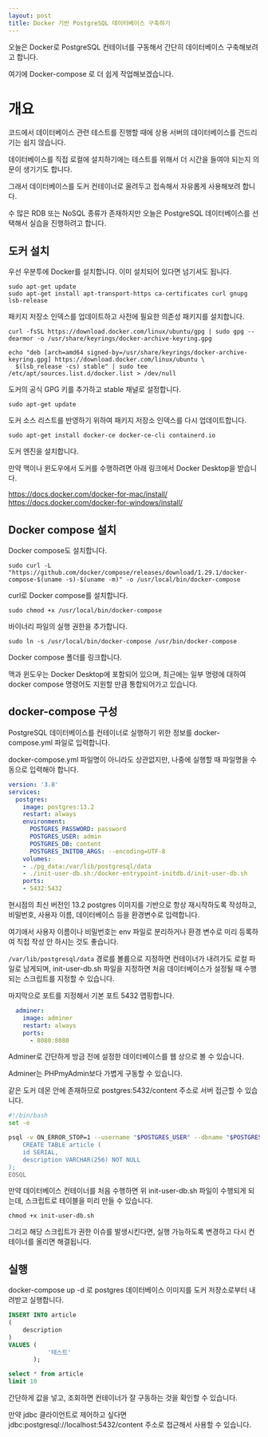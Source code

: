 ```yaml
---
layout: post
title: Docker 기반 PostgreSQL 데이터베이스 구축하기
---
```


오늘은 Docker로 PostgreSQL 컨테이너를 구동해서 간단히 데이터베이스 구축해보려고 합니다.

여기에 Docker-compose 로 더 쉽게 작업해보겠습니다.

# 개요

코드에서 데이터베이스 관련 테스트를 진행할 때에 상용 서버의 데이터베이스를 건드리기는 쉽지 않습니다.

데이터베이스를 직접 로컬에 설치하기에는 테스트를 위해서 더 시간을 들여야 되는지 의문이 생기기도 합니다.

그래서 데이터베이스를 도커 컨테이너로 올려두고 접속해서 자유롭게 사용해보려 합니다.

수 많은 RDB 또는 NoSQL 종류가 존재하지만 오늘은 PostgreSQL 데이터베이스를 선택해서 실습을 진행하려고 합니다.

## 도커 설치

우선 우분투에 Docker를 설치합니다. 이미 설치되어 있다면 넘기셔도 됩니다.

```
sudo apt-get update
sudo apt-get install apt-transport-https ca-certificates curl gnupg lsb-release
```

패키지 저장소 인덱스를 업데이트하고 사전에 필요한 의존성 패키지를 설치합니다.

```
curl -fsSL https://download.docker.com/linux/ubuntu/gpg | sudo gpg --dearmor -o /usr/share/keyrings/docker-archive-keyring.gpg

echo "deb [arch=amd64 signed-by=/usr/share/keyrings/docker-archive-keyring.gpg] https://download.docker.com/linux/ubuntu \
  $(lsb_release -cs) stable" | sudo tee /etc/apt/sources.list.d/docker.list > /dev/null
```

도커의 공식 GPG 키를 추가하고 stable 채널로 설정합니다.

```
sudo apt-get update
```

도커 소스 리스트를 반영하기 위하여 패키지 저장소 인덱스를 다시 업데이트합니다.

```
sudo apt-get install docker-ce docker-ce-cli containerd.io
```

도커 엔진을 설치합니다.

만약 맥이나 윈도우에서 도커를 수행하려면 아래 링크에서 Docker Desktop을 받습니다.

https://docs.docker.com/docker-for-mac/install/
https://docs.docker.com/docker-for-windows/install/

## Docker compose 설치

Docker compose도 설치합니다.

```
sudo curl -L "https://github.com/docker/compose/releases/download/1.29.1/docker-compose-$(uname -s)-$(uname -m)" -o /usr/local/bin/docker-compose
```

curl로 Docker compose를 설치합니다.

```
sudo chmod +x /usr/local/bin/docker-compose
```

바이너리 파일의 실행 권한을 추가합니다.

```
sudo ln -s /usr/local/bin/docker-compose /usr/bin/docker-compose
```

Docker compose 폴더를 링크합니다.

맥과 윈도우는 Docker Desktop에 포함되어 있으며, 최근에는 일부 명령에 대하여 docker compose 명령어도 지원할 만큼 통합되어가고 있습니다.

## docker-compose 구성

PostgreSQL 데이터베이스를 컨테이너로 실행하기 위한 정보를 docker-compose.yml 파일로 입력합니다.

docker-compose.yml 파일명이 아니라도 상관없지만, 나중에 실행할 때 파일명을 수동으로 입력해야 합니다.

```yml
version: '3.8'
services:
  postgres:
    image: postgres:13.2
    restart: always
    environment:
      POSTGRES_PASSWORD: password
      POSTGRES_USER: admin
      POSTGRES_DB: content
      POSTGRES_INITDB_ARGS: --encoding=UTF-8
    volumes:
    - ./pg_data:/var/lib/postgresql/data
    - ./init-user-db.sh:/docker-entrypoint-initdb.d/init-user-db.sh
    ports:
    - 5432:5432
```

현시점의 최신 버전인 13.2 postgres 이미지를 기반으로 항상 재시작하도록 작성하고, 비밀번호, 사용자 이름, 데이터베이스 등을 환경변수로 입력합니다.

여기애서 사용자 이름이나 비밀번호는 env 파일로 분리하거나 환경 변수로 미리 등록하여 직접 작성 안 하시는 것도 좋습니다.

```/var/lib/postgresql/data``` 경로를 볼륨으로 지정하면 컨테이너가 내려가도 로컬 파일로 남게되며, init-user-db.sh 파일을 지정하면 처음 데이터베이스가 설정될 때 수행되는 스크립트를 지정할 수 있습니다.

마지막으로 포트를 지정해서 기본 포트 5432 맵핑합니다.

```yml
  adminer:
    image: adminer
    restart: always
    ports:
      - 8080:8080
```

Adminer로 간단하게 방금 전에 설정한 데이터베이스를 웹 상으로 볼 수 있습니다. 

Adminer는 PHPmyAdmin보다 가볍게 구동할 수 있습니다.

같은 도커 데몬 안에 존재하므로 postgres:5432/content 주소로 서버 접근할 수 있습니다.

```bash
#!/bin/bash
set -e

psql -v ON_ERROR_STOP=1 --username "$POSTGRES_USER" --dbname "$POSTGRES_DB" <<-EOSQL
    CREATE TABLE article (
    id SERIAL,
    description VARCHAR(256) NOT NULL
);
EOSQL
```

만약 데이터베이스 컨테이너를 처음 수행하면 위 init-user-db.sh 파일이 수행되게 되는데, 스크립트로 테이블을 미리 만들 수 있습니다.

```
chmod +x init-user-db.sh
```

그리고 해당 스크립트가 권한 이슈를 발생시킨다면, 실행 가능하도록 변경하고 다시 컨테이너를 올리면 해결됩니다.

## 실행

docker-compose up -d 로 postgres 데이터베이스 이미지를 도커 저장소로부터 내려받고 실행합니다.

```sql
INSERT INTO article
(
    description
)
VALUES (
           '테스트'
       );
```

```sql
select * from article
limit 10
```

간단하게 값을 넣고, 조회하면 컨테이너가 잘 구동하는 것을 확인할 수 있습니다.

만약 jdbc 클라이언트로 제어하고 싶다면 jdbc:postgresql://localhost:5432/content 주소로 접근해서 사용할 수 있습니다.
